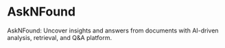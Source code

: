 # AskNFound
AskNFound: Uncover insights and answers from documents with AI-driven analysis, retrieval, and Q&amp;A platform.
